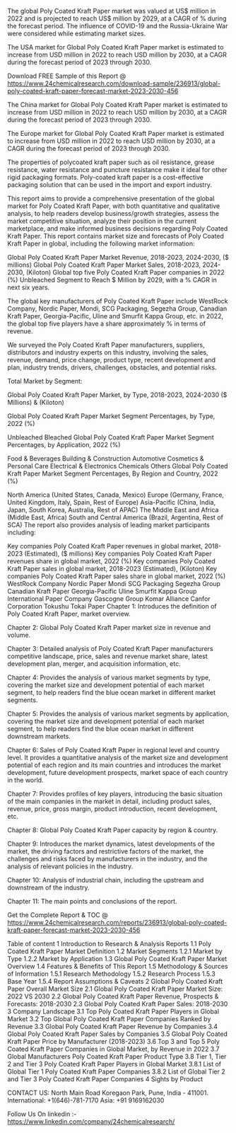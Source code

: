 The global Poly Coated Kraft Paper market was valued at US$ million in 2022 and is projected to reach US$ million by 2029, at a CAGR of % during the forecast period. The influence of COVID-19 and the Russia-Ukraine War were considered while estimating market sizes.

The USA market for Global Poly Coated Kraft Paper  market is estimated to increase from USD million in 2022 to reach USD million by 2030, at a CAGR during the forecast period of 2023 through 2030.

Download FREE Sample of this Report @ https://www.24chemicalresearch.com/download-sample/236913/global-poly-coated-kraft-paper-forecast-market-2023-2030-456

The China market for Global Poly Coated Kraft Paper  market is estimated to increase from USD million in 2022 to reach USD million by 2030, at a CAGR during the forecast period of 2023 through 2030.

The Europe market for Global Poly Coated Kraft Paper   market is estimated to increase from USD million in 2022 to reach USD million by 2030, at a CAGR during the forecast period of 2023 through 2030.

The properties of polycoated kraft paper such as oil resistance, grease resistance, water resistance and puncture resistance make it ideal for other rigid packaging formats. Poly-coated kraft paper is a cost-effective packaging solution that can be used in the import and export industry.

This report aims to provide a comprehensive presentation of the global market for Poly Coated Kraft Paper, with both quantitative and qualitative analysis, to help readers develop business/growth strategies, assess the market competitive situation, analyze their position in the current marketplace, and make informed business decisions regarding Poly Coated Kraft Paper. This report contains market size and forecasts of Poly Coated Kraft Paper in global, including the following market information:

Global Poly Coated Kraft Paper Market Revenue, 2018-2023, 2024-2030, ($ millions)
Global Poly Coated Kraft Paper Market Sales, 2018-2023, 2024-2030, (Kiloton)
Global top five Poly Coated Kraft Paper companies in 2022 (%)
Unbleached Segment to Reach $ Million by 2029, with a % CAGR in next six years.

The global key manufacturers of Poly Coated Kraft Paper include WestRock Company, Nordic Paper, Mondi, SCG Packaging, Segezha Group, Canadian Kraft Paper, Georgia-Pacific, Uline and Smurfit Kappa Group, etc. in 2022, the global top five players have a share approximately % in terms of revenue.

We surveyed the Poly Coated Kraft Paper manufacturers, suppliers, distributors and industry experts on this industry, involving the sales, revenue, demand, price change, product type, recent development and plan, industry trends, drivers, challenges, obstacles, and potential risks.

Total Market by Segment:

Global Poly Coated Kraft Paper Market, by Type, 2018-2023, 2024-2030 ($ Millions) & (Kiloton)

Global Poly Coated Kraft Paper Market Segment Percentages, by Type, 2022 (%)

Unbleached
Bleached
Global Poly Coated Kraft Paper Market Segment Percentages, by Application, 2022 (%)

Food & Beverages
Building & Construction
Automotive
Cosmetics & Personal Care
Electrical & Electronics
Chemicals
Others
Global Poly Coated Kraft Paper Market Segment Percentages, By Region and Country, 2022 (%)

North America (United States, Canada, Mexico)
Europe (Germany, France, United Kingdom, Italy, Spain, Rest of Europe)
Asia-Pacific (China, India, Japan, South Korea, Australia, Rest of APAC)
The Middle East and Africa (Middle East, Africa)
South and Central America (Brazil, Argentina, Rest of SCA)
The report also provides analysis of leading market participants including:

Key companies Poly Coated Kraft Paper revenues in global market, 2018-2023 (Estimated), ($ millions)
Key companies Poly Coated Kraft Paper revenues share in global market, 2022 (%)
Key companies Poly Coated Kraft Paper sales in global market, 2018-2023 (Estimated), (Kiloton)
Key companies Poly Coated Kraft Paper sales share in global market, 2022 (%)
WestRock Company
Nordic Paper
Mondi
SCG Packaging
Segezha Group
Canadian Kraft Paper
Georgia-Pacific
Uline
Smurfit Kappa Group
International Paper Company
Gascogne Group
Komar Alliance
Canfor Corporation
Tokushu Tokai Paper
Chapter 1: Introduces the definition of Poly Coated Kraft Paper, market overview.

Chapter 2: Global Poly Coated Kraft Paper market size in revenue and volume.

Chapter 3: Detailed analysis of Poly Coated Kraft Paper manufacturers competitive landscape, price, sales and revenue market share, latest development plan, merger, and acquisition information, etc.

Chapter 4: Provides the analysis of various market segments by type, covering the market size and development potential of each market segment, to help readers find the blue ocean market in different market segments.

Chapter 5: Provides the analysis of various market segments by application, covering the market size and development potential of each market segment, to help readers find the blue ocean market in different downstream markets.

Chapter 6: Sales of Poly Coated Kraft Paper in regional level and country level. It provides a quantitative analysis of the market size and development potential of each region and its main countries and introduces the market development, future development prospects, market space of each country in the world.

Chapter 7: Provides profiles of key players, introducing the basic situation of the main companies in the market in detail, including product sales, revenue, price, gross margin, product introduction, recent development, etc.

Chapter 8: Global Poly Coated Kraft Paper capacity by region & country.

Chapter 9: Introduces the market dynamics, latest developments of the market, the driving factors and restrictive factors of the market, the challenges and risks faced by manufacturers in the industry, and the analysis of relevant policies in the industry.

Chapter 10: Analysis of industrial chain, including the upstream and downstream of the industry.

Chapter 11: The main points and conclusions of the report.

Get the Complete Report & TOC @ https://www.24chemicalresearch.com/reports/236913/global-poly-coated-kraft-paper-forecast-market-2023-2030-456

Table of content
1 Introduction to Research & Analysis Reports
1.1 Poly Coated Kraft Paper Market Definition
1.2 Market Segments
1.2.1 Market by Type
1.2.2 Market by Application
1.3 Global Poly Coated Kraft Paper Market Overview
1.4 Features & Benefits of This Report
1.5 Methodology & Sources of Information
1.5.1 Research Methodology
1.5.2 Research Process
1.5.3 Base Year
1.5.4 Report Assumptions & Caveats
2 Global Poly Coated Kraft Paper Overall Market Size
2.1 Global Poly Coated Kraft Paper Market Size: 2022 VS 2030
2.2 Global Poly Coated Kraft Paper Revenue, Prospects & Forecasts: 2018-2030
2.3 Global Poly Coated Kraft Paper Sales: 2018-2030
3 Company Landscape
3.1 Top Poly Coated Kraft Paper Players in Global Market
3.2 Top Global Poly Coated Kraft Paper Companies Ranked by Revenue
3.3 Global Poly Coated Kraft Paper Revenue by Companies
3.4 Global Poly Coated Kraft Paper Sales by Companies
3.5 Global Poly Coated Kraft Paper Price by Manufacturer (2018-2023)
3.6 Top 3 and Top 5 Poly Coated Kraft Paper Companies in Global Market, by Revenue in 2022
3.7 Global Manufacturers Poly Coated Kraft Paper Product Type
3.8 Tier 1, Tier 2 and Tier 3 Poly Coated Kraft Paper Players in Global Market
3.8.1 List of Global Tier 1 Poly Coated Kraft Paper Companies
3.8.2 List of Global Tier 2 and Tier 3 Poly Coated Kraft Paper Companies
4 Sights by Product

CONTACT US:
North Main Road Koregaon Park, Pune, India - 411001.
International: +1(646)-781-7170
Asia: +91 9169162030

Follow Us On linkedin :- https://www.linkedin.com/company/24chemicalresearch/
